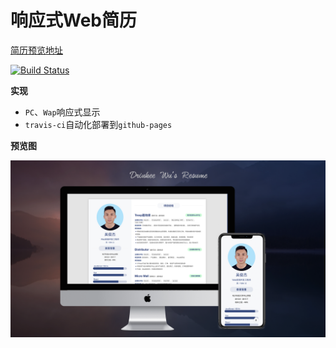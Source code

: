 # 响应式Web简历

[简历预览地址](https://drinkeewu.github.io/resume/)

[![Build Status](https://travis-ci.org/drinkeewu/resume.svg?branch=master)](https://travis-ci.org/drinkeewu/resume)

 **实现**

- `PC`、`Wap`响应式显示
- `travis-ci`自动化部署到`github-pages`

**预览图**

![](https://raw.githubusercontent.com/drinkeewu/resume/dev/preview.png)

